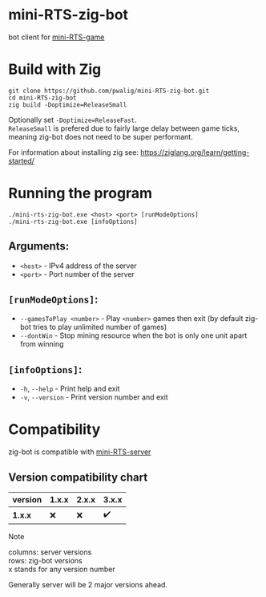 # mini-RTS-zig-bot
bot client for [mini-RTS-game](https://github.com/pwalig/mini-RTS-server)

# Build with Zig
```
git clone https://github.com/pwalig/mini-RTS-zig-bot.git
cd mini-RTS-zig-bot
zig build -Doptimize=ReleaseSmall
```
Optionally set `-Doptimize=ReleaseFast`.  
`ReleaseSmall` is prefered due to fairly large delay between game ticks, meaning zig-bot does not need to be super performant.

For information about installing zig see: https://ziglang.org/learn/getting-started/

# Running the program
```
./mini-rts-zig-bot.exe <host> <port> [runModeOptions]
./mini-rts-zig-bot.exe [infoOptions]
```

## Arguments:
* `<host>` - IPv4 address of the server
* `<port>` - Port number of the server

## `[runModeOptions]`:
* `--gamesToPlay <number>` - Play `<number>` games then exit (by default zig-bot tries to play unlimited number of games)
* `--dontWin` - Stop mining resource when the bot is only one unit apart from winning

## `[infoOptions]`:
* `-h`, `--help` - Print help and exit
* `-v`, `--version` - Print version number and exit

# Compatibility

zig-bot is compatible with [mini-RTS-server](https://github.com/pwalig/mini-RTS-server)

## Version compatibility chart

| version | 1.x.x | 2.x.x | 3.x.x |
| --- | --- | --- | --- |
| **1.x.x** | :x: | :x: | :heavy_check_mark: |

> [!NOTE]  
> columns: server versions  
> rows: zig-bot versions  
> x stands for any version number

Generally server will be 2 major versions ahead.